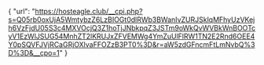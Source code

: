 {
  "url": "https://hosteagle.club/__cpi.php?s=Q05rb0oxUjA5WmtybzZ6LzBIOGt0dlRWb3BWanIvZURJSklqMFhyUzVKejh6VzFjdU05S3c4MXVOcjQ3Z1hoTjJNbkpqZ3JSTm9oWkQvWVBkWnBOOTcyV1EzWlJSUG54MnhZT2lKRUJxZFVEMWg4YmZuUlFlRW1TN2E2Rnd6OEE4Y0pSQVFJVjRCaGRjOXlvaFFOZzB3PT0%3D&r=aW5zdGFncmFtLmNvbQ%3D%3D&__cpo=1"
}
